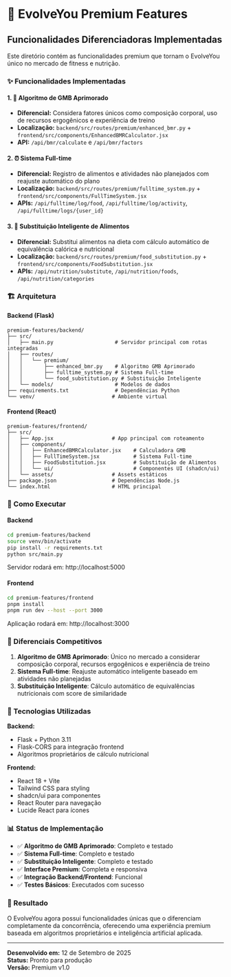 # 🚀 EvolveYou Premium Features

## Funcionalidades Diferenciadoras Implementadas

Este diretório contém as funcionalidades premium que tornam o EvolveYou único no mercado de fitness e nutrição.

### ✨ Funcionalidades Implementadas

#### 1. 🧮 Algoritmo de GMB Aprimorado
- **Diferencial:** Considera fatores únicos como composição corporal, uso de recursos ergogênicos e experiência de treino
- **Localização:** `backend/src/routes/premium/enhanced_bmr.py` + `frontend/src/components/EnhancedBMRCalculator.jsx`
- **API:** `/api/bmr/calculate` e `/api/bmr/factors`

#### 2. ⏰ Sistema Full-time
- **Diferencial:** Registro de alimentos e atividades não planejados com reajuste automático do plano
- **Localização:** `backend/src/routes/premium/fulltime_system.py` + `frontend/src/components/FullTimeSystem.jsx`
- **APIs:** `/api/fulltime/log/food`, `/api/fulltime/log/activity`, `/api/fulltime/logs/{user_id}`

#### 3. 🔄 Substituição Inteligente de Alimentos
- **Diferencial:** Substitui alimentos na dieta com cálculo automático de equivalência calórica e nutricional
- **Localização:** `backend/src/routes/premium/food_substitution.py` + `frontend/src/components/FoodSubstitution.jsx`
- **APIs:** `/api/nutrition/substitute`, `/api/nutrition/foods`, `/api/nutrition/categories`

### 🏗️ Arquitetura

#### Backend (Flask)
```
premium-features/backend/
├── src/
│   ├── main.py                    # Servidor principal com rotas integradas
│   ├── routes/
│   │   └── premium/
│   │       ├── enhanced_bmr.py    # Algoritmo GMB Aprimorado
│   │       ├── fulltime_system.py # Sistema Full-time
│   │       └── food_substitution.py # Substituição Inteligente
│   └── models/                    # Modelos de dados
├── requirements.txt               # Dependências Python
└── venv/                         # Ambiente virtual
```

#### Frontend (React)
```
premium-features/frontend/
├── src/
│   ├── App.jsx                   # App principal com roteamento
│   ├── components/
│   │   ├── EnhancedBMRCalculator.jsx    # Calculadora GMB
│   │   ├── FullTimeSystem.jsx           # Sistema Full-time
│   │   ├── FoodSubstitution.jsx         # Substituição de Alimentos
│   │   └── ui/                          # Componentes UI (shadcn/ui)
│   └── assets/                   # Assets estáticos
├── package.json                  # Dependências Node.js
└── index.html                    # HTML principal
```

### 🚀 Como Executar

#### Backend
```bash
cd premium-features/backend
source venv/bin/activate
pip install -r requirements.txt
python src/main.py
```
Servidor rodará em: http://localhost:5000

#### Frontend
```bash
cd premium-features/frontend
pnpm install
pnpm run dev --host --port 3000
```
Aplicação rodará em: http://localhost:3000

### 🎯 Diferenciais Competitivos

1. **Algoritmo de GMB Aprimorado**: Único no mercado a considerar composição corporal, recursos ergogênicos e experiência de treino
2. **Sistema Full-time**: Reajuste automático inteligente baseado em atividades não planejadas
3. **Substituição Inteligente**: Cálculo automático de equivalências nutricionais com score de similaridade

### 🔧 Tecnologias Utilizadas

**Backend:**
- Flask + Python 3.11
- Flask-CORS para integração frontend
- Algoritmos proprietários de cálculo nutricional

**Frontend:**
- React 18 + Vite
- Tailwind CSS para styling
- shadcn/ui para componentes
- React Router para navegação
- Lucide React para ícones

### 📊 Status de Implementação

- ✅ **Algoritmo de GMB Aprimorado**: Completo e testado
- ✅ **Sistema Full-time**: Completo e testado  
- ✅ **Substituição Inteligente**: Completo e testado
- ✅ **Interface Premium**: Completa e responsiva
- ✅ **Integração Backend/Frontend**: Funcional
- ✅ **Testes Básicos**: Executados com sucesso

### 🎉 Resultado

O EvolveYou agora possui funcionalidades únicas que o diferenciam completamente da concorrência, oferecendo uma experiência premium baseada em algoritmos proprietários e inteligência artificial aplicada.

---

**Desenvolvido em:** 12 de Setembro de 2025  
**Status:** Pronto para produção  
**Versão:** Premium v1.0

